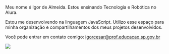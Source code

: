 Meu nome é Igor de Almeida.
Estou ensinando Tecnologia e Robótica no Alura.

Estou me desenvolvendo na linguagem JavaScript.
Utilizo esse espaço para minha organização e compartilhamentos dos meus projetos desenvolvidos.

Você pode entrar em contato comigo:
igorcesar@prof.educacao.sp.gov.br

![](https://j.gifs.com/3QRZjx.gif)
